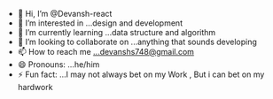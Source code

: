 - 👋 Hi, I’m @Devansh-react
- 👀 I’m interested in ...design and development 
- 🌱 I’m currently learning ...data structure and algorithm
- 💞️ I’m looking to collaborate on ...anything that sounds developing
- 📫 How to reach me ...devanshs748@gmail.com
- 😄 Pronouns: ...he/him
- ⚡ Fun fact: ...I may not always bet on my Work , But i can bet on my hardwork

<!---
Devansh-react/Devansh-react is a ✨ special ✨ repository because its `README.md` (this file) appears on your GitHub profile.
You can click the Preview link to take a look at your changes.
--->
